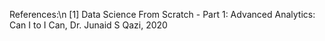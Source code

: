References:\n
[1] Data Science From Scratch - Part 1: Advanced Analytics: Can I to I Can, Dr. Junaid S Qazi, 2020
